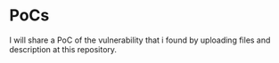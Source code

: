 # PoCs

I will share a PoC of the vulnerability that i found by uploading files and description at this repository.

